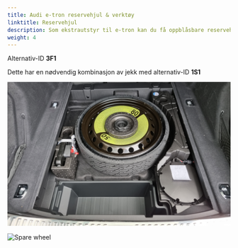 ```yaml
---
title: Audi e-tron reservehjul & verktøy
linktitle: Reservehjul
description: Som ekstrautstyr til e-tron kan du få oppblåsbare reservehjul.
weight: 4
---
```


Alternativ-ID **3F1**

Dette har en nødvendig kombinasjon av jekk med alternativ-ID **1S1**

![Spare wheel](sparewheel.jpg "Reservehjul")

![Spare wheel](jack.jpg "Jekk som følger med ved kjøp av reservehjul")